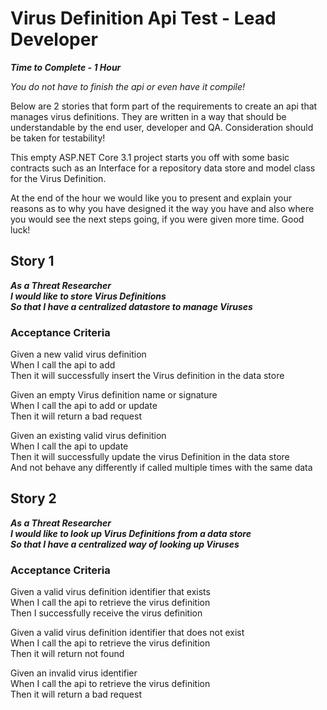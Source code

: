 # Virus Definition Api Test - Lead Developer

***Time to Complete - 1 Hour***

*You do not have to finish the api or even have it compile!*

Below are 2 stories that form part of the requirements to create an api that manages virus definitions. They are written in a way that should be understandable by the end user, developer and QA. Consideration should be taken for testability!

This empty ASP.NET Core 3.1 project starts you off with some basic contracts such as an Interface for a repository data store and model class for the Virus Definition.

At the end of the hour we would like you to present and explain your reasons as to why you have designed it the way you have and also where you would see the next steps going, if you were given more time. Good luck!

## Story 1

***As a Threat Researcher***  
***I would like to store Virus Definitions***  
***So that I have a centralized datastore to manage Viruses***  

### Acceptance Criteria

Given a new valid virus definition  
When I call the api to add  
Then it will successfully insert the Virus definition in the data store  

Given an empty Virus definition name or signature  
When I call the api to add or update  
Then it will return a bad request  

Given an existing valid virus definition  
When I call the api to update  
Then it will successfully update the virus Definition in the data store  
And not behave any differently if called multiple times with the same data  

## Story 2

***As a Threat Researcher***  
***I would like to look up Virus Definitions from a data store***  
***So that I have a centralized way of looking up Viruses***  

### Acceptance Criteria

Given a valid virus definition identifier that exists  
When I call the api to retrieve the virus definition  
Then I successfully receive the virus definition  

Given a valid virus definition identifier that does not exist  
When I call the api to retrieve the virus definition  
Then it will return not found  

Given an invalid virus identifier  
When I call the api to retrieve the virus definition  
Then it will return a bad request  



